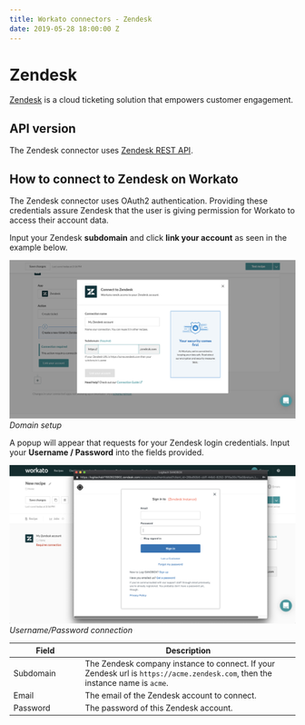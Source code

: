 ```yaml
---
title: Workato connectors - Zendesk
date: 2019-05-28 18:00:00 Z
---
```


# Zendesk
[Zendesk](https://www.zendesk.com/) is a cloud ticketing solution that empowers customer engagement.

## API version
The Zendesk connector uses [Zendesk REST API](https://developer.zendesk.com/rest_api/docs/zendesk-apis/resources).

## How to connect to Zendesk on Workato

The Zendesk connector uses OAuth2 authentication. Providing these credentials assure Zendesk that the user is giving permission for Workato to access their account data.

Input your Zendesk **subdomain** and click **link your account** as seen in the example below.

![Domain setup](/assets/images/connectors/zendesk/domain-setup.png)
*Domain setup*

A popup will appear that requests for your Zendesk login credentials. Input your **Username / Password** into the fields provided.

![Username/password connection](/assets/images/connectors/zendesk/basic-authentication.png)
*Username/Password connection*

<table class="unchanged rich-diff-level-one">
  <thead>
    <tr>
        <th width='25%'>Field</th>
        <th>Description</th>
    </tr>
  </thead>
  <tbody>
    <tr>
      <td>Subdomain</td>
      <td>The Zendesk company instance to connect. If your Zendesk url is <code>https://acme.zendesk.com</code>, then the instance name is <code>acme</code>.</td>
    </tr>
    <tr>
      <td>Email</td>
      <td>The email of the Zendesk account to connect.</td>
    </tr>
    <tr>
      <td>Password</td>
      <td>The password of this Zendesk account.</td>
    </tr>
  </tbody>
</table>
